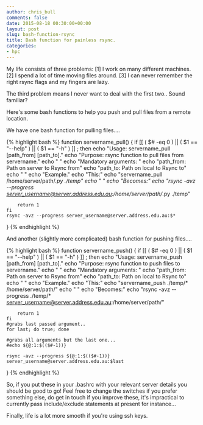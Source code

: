 ```yaml
---
author: chris_bull
comments: false
date: 2015-08-18 00:30:00+00:00
layout: post
slug: bash-function-rsync
title: Bash function for painless rsync.
categories:
- hpc
---
```


My life consists of three problems:
[1] I work on many different machines.
[2] I spend a lot of time moving files around.
[3] I can never remember the right rsync flags and my fingers are lazy.

The third problem means I never want to deal with the first two.. Sound familiar? 

Here's some bash functions to help you push and pull files from a remote location. 

We have one bash function for pulling files....

{% highlight bash %}
function servername_pull()
{
    if [[ ( $# -eq 0 ) || ( $1 == "--help" ) || ( $1 == "-h" ) ]] ; then
        echo "Usage:   servername_pull [path_from] [path_to]." 
        echo "Purpose: rsync function to pull files from servername." 
        echo "       " 
        echo "Mandatory arguments: " 
        echo "path_from: Path on server to Rsync from" 
        echo "path_to:   Path on local to Rsync to" 
        echo "       " 
        echo "Example." 
        echo "This:" 
        echo "servername_pull /home/server/path/*.py ./temp"
        echo "       " 
        echo "Becomes:" 
        echo "rsync -avz --progress server_username@server.address.edu.au:/home/server/path/*.py ./temp"

        return 1
    fi
    rsync -avz --progress server_username@server.address.edu.au:$* 
}
{% endhighlight %}

And another (slightly more complicated) bash function for pushing files....

{% highlight bash %}
function servername_push()
{
    if [[ ( $# -eq 0 ) || ( $1 == "--help" ) || ( $1 == "-h" ) ]] ; then
        echo "Usage:   servername_push [path_from] [path_to]." 
        echo "Purpose: rsync function to push files to servername." 
        echo "       " 
        echo "Mandatory arguments: " 
        echo "path_from: Path on server to Rsync from" 
        echo "path_to:   Path on local to Rsync to" 
        echo "       " 
        echo "Example." 
        echo "This:" 
        echo "servername_push ./temp/* /home/server/path/"
        echo "       " 
        echo "Becomes:" 
        echo "rsync -avz --progress ./temp/* server_username@server.address.edu.au:/home/server/path/"

        return 1
    fi
    #grabs last passed argument..
    for last; do true; done

    #grabs all arguments but the last one...
    #echo ${@:1:$(($#-1))}

    rsync -avz --progress ${@:1:$(($#-1))} server_username@server.address.edu.au:$last
}
{% endhighlight %}

So, if you put these in your .bashrc with your relevant server details you should be good to go! Feel free to change the switches if you prefer something else, do get in touch if you improve these, it's impractical to currently pass include/exclude statements at present for instance...

Finally, life is a lot more smooth if you're using ssh keys.

